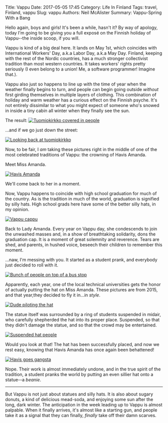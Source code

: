 Title: Vappu
Date: 2017-05-05 17:45
Category: Life In Finland
Tags: travel, Finland, vappu
Slug: vappu
Authors: Neil McAlister
Summary: Vappu-Spring With a Bang

Hello again, boys and girls! It's been a while, hasn't it? By way of apology, today I'm going to be giving you a full exposé on the Finnish holiday of Vappu--the inside scoop, if you will.

Vappu is kind of a big deal here. It lands on May 1st, which coincides with International Workers' Day, a.k.a Labor Day, a.k.a May Day. Finland, keeping with the rest of the Nordic countries, has a much stronger collectivist tradition than most western countries. It takes workers' rights pretty seriously (I even belong to a union! Me, a software programmer! Imagine that.).

Vappu also just so happens to line up with the time of year when the weather finally begins to turn, and people can begin going outside _without_ first girding themselves in multiple layers of clothing. This combination of holiday and warm weather has a curious effect on the Finnish psyche. It's not entirely dissimilar to what you might expect of someone who's snowed in inside a tiny cabin all winter when they finally see the sun.

The result:
[![Tuomiokirkko covered in people]({photo}/2015/WP_20150430_17_41_58_Pro.jpg)]({filename}images/2015/WP_20150430_17_41_58_Pro.jpg "The Cathedral of Judgement looking awfully festive")

...and if we go just down the street:

[![Looking back at tuomiokirkko]({photo}/2015/WP_20150430_17_29_46_Pro.jpg)]({filename}images/2015/WP_20150430_17_29_46_Pro.jpg "It Don't Stop")

Now, to be fair, I _am_ taking these pictures right in the middle of one of the most celebrated traditions of Vappu: the crowning of Havis Amanda.

Meet Miss Amanda.

[![Havis Amanda]({photo}havis_amanda.jpg)]({filename}images/havis_amanda.jpg "She's hot and she knows it")

We'll come back to her in a moment.

Now, Vappu happens to coincide with high school graduation for much of the country. As is the tradition in much of the world, graduation is signified by silly hats. High school grads here have some of the better silly hats, in my opinion.

[![Vappu cappu]({photo}highschoolhat.jpg)]({filename}images/highschoolhat.jpg "It seriously looks like a navy sailor's hat. Is it just me?")

Back to Lady Amanda. Every year on Vappu day, she condescends to join the unwashed masses and, in a show of breathtaking solidarity, dons the graduation cap. It is a moment of great solemnity and reverence. Tears are shed, and parents, in hushed voice, beseech their children to remember this moment.

...naw, I'm messing with you. It started as a student prank, and everybody just decided to roll with it.

[![Bunch of people on top of a bus stop]({photo}2015/busstop.jpg)]({filename}images/2015/busstop.jpg "Such reverence") 

Apparently, each year, one of the local technical universities gets the honor of actually putting the hat on Miss Amanda. These pictures are from 2015, and that year,they decided to fly it in...in _style_.

[![Dude piloting the hat]({photo}2015/WP_20150430_17_55_52_Pro.jpg)]({filename}/images/2015/WP_20150430_17_55_52_Pro.jpg "'don't drop it don't drop it don't drop it'")

The statue itself was surrounded by a ring of students suspended in midair, who carefully shepherded the hat into its proper place. Suspended, so that they didn't damage the statue, and so that the crowd may be entertained.

[![Suspended hat people]({photo}/2015/airretreat.jpg)]({filename}/images/2015/airretreat.jpg "The Hatenndants")

Would you look at that! The hat has been successfully placed, and now we rest easy, knowing that Havis Amanda has once again been behattened!

[![Havis goes gangsta]({photo}/2015/beanietime.jpg)]({filename}/images/2015/beanietime.jpg "She's trying to appeal to Kids These Days")

Nope. Their work is almost immediately undone, and in the true spirit of the tradition, a student pranks the world by putting an even sillier hat onto a statue--a _beanie_.

<hr/>

But Vappu is not just about statues and silly hats. It is also about sugary donuts, a kind of delicious mead-soda, and enjoying some sun after the long, dark winter. The anticipation in the week leading up to Vappu is almost palpable. When it finally arrives, it's almost like a starting gun, and people take it as a signal that they can finally, _finally_ take off their damn scarves.